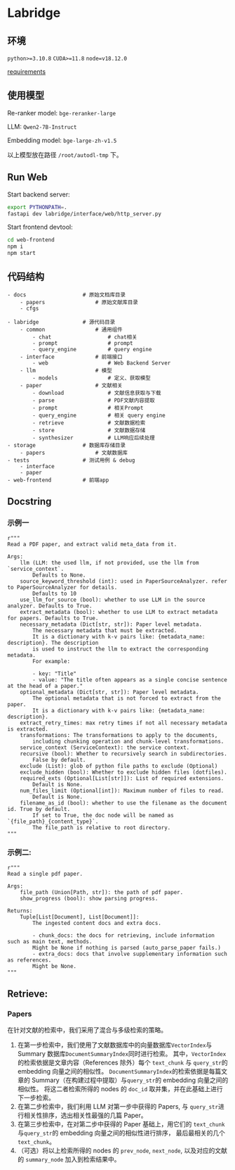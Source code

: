 # Labridge

## 环境

`python>=3.10.8`
`CUDA>=11.8`
`node=v18.12.0`

[requirements](./requirements.txt)

## 使用模型

Re-ranker model:
`bge-reranker-large`

LLM:
`Qwen2-7B-Instruct`

Embedding model:
`bge-large-zh-v1.5`

以上模型放在路径 `/root/autodl-tmp` 下。

## Run Web

Start backend server:

```sh
export PYTHONPATH=.
fastapi dev labridge/interface/web/http_server.py
```

Start frontend devtool:

```sh
cd web-frontend
npm i
npm start
```

## 代码结构

```text
- docs                  # 原始文档库目录
    - papers                # 原始文献库目录
    - cfgs

- labridge              # 源代码目录
    - common                # 通用组件
        - chat                  # chat相关
        - prompt                # prompt
        - query_engine          # query engine
    - interface             # 前端接口
        - web                   # Web Backend Server
    - llm                   # 模型
        - models                # 定义、获取模型
    - paper                 # 文献相关
        - download              # 文献信息获取与下载
        - parse                 # PDF文献内容提取
        - prompt                # 相关Prompt
        - query_engine          # 相关 query engine
        - retrieve              # 文献数据检索
        - store                 # 文献数据存储
        - synthesizer           # LLM响应后续处理
- storage               # 数据库存储目录
    - papers                # 文献数据库
- tests                 # 测试用例 & debug
    - interface
    - paper
- web-frontend          # 前端app
```

## Docstring

### 示例一

```text
r"""
Read a PDF paper, and extract valid meta_data from it.

Args:
    llm (LLM: the used llm, if not provided, use the llm from `service_context`.
        Defaults to None.
    source_keyword_threshold (int): used in PaperSourceAnalyzer. refer to PaperSourceAnalyzer for details.
        Defaults to 10
    use_llm_for_source (bool): whether to use LLM in the source analyzer. Defaults to True.
    extract_metadata (bool): whether to use LLM to extract metadata for papers. Defaults to True.
    necessary_metadata (Dict[str, str]): Paper level metadata.
        The necessary metadata that must be extracted.
        It is a dictionary with k-v pairs like: {metadata_name: description}. The description
        is used to instruct the llm to extract the corresponding metadata.
        For example:

        - key: "Title"
        - value: "The title often appears as a single concise sentence at the head of a paper."
    optional_metadata (Dict[str, str]): Paper level metadata.
        The optional metadata that is not forced to extract from the paper.
        It is a dictionary with k-v pairs like: {metadata_name: description}.
    extract_retry_times: max retry times if not all necessary metadata is extracted.
    transformations: The transformations to apply to the documents,
        including chunking operation and chunk-level transformations.
    service_context (ServiceContext): the service context.
    recursive (bool): Whether to recursively search in subdirectories.
        False by default.
    exclude (List): glob of python file paths to exclude (Optional)
    exclude_hidden (bool): Whether to exclude hidden files (dotfiles).
    required_exts (Optional[List[str]]): List of required extensions.
        Default is None.
    num_files_limit (Optional[int]): Maximum number of files to read.
        Default is None.
    filename_as_id (bool): whether to use the filename as the document id. True by default.
        If set to True, the doc node will be named as `{file_path}_{content_type}`.
        The file_path is relative to root directory.
"""
```

### 示例二:

```text
r"""
Read a single pdf paper.

Args:
    file_path (Union[Path, str]): the path of pdf paper.
    show_progress (bool): show parsing progress.

Returns:
    Tuple[List[Document], List[Document]]:
        The ingested content docs and extra docs.

        - chunk_docs: the docs for retrieving, include information such as main text, methods.
        Might be None if nothing is parsed (auto_parse_paper fails.)
        - extra_docs: docs that involve supplementary information such as references.
        Might be None.
"""
```

## Retrieve:

### Papers

在针对文献的检索中，我们采用了混合与多级检索的策略。

1. 在第一步检索中，我们使用了文献数据库中的向量数据库`VectorIndex`与 Summary 数据库`DocumentSummaryIndex`同时进行检索。
   其中，`VectorIndex`的检索依据是文章内容（References 除外）每个 `text_chunk` 与 `query_str`的 embedding 向量之间的相似性。
   `DocumentSummaryIndex`的检索依据是每篇文章的 Summary（在构建过程中提取）与`query_str`的 embedding 向量之间的相似性。
   将这二者检索所得的 nodes 的 `doc_id` 取并集，并在此基础上进行下一步检索。
2. 在第二步检索中，我们利用 LLM 对第一步中获得的 Papers, 与 `query_str`进行相关性排序，选出相关性最强的几篇 Paper。
3. 在第三步检索中，在对第二步中获得的 Paper 基础上，用它们的 `text_chunk` 与`query_str`的 embedding 向量之间的相似性进行排序，
   最后最相关的几个 `text_chunk`。
4. （可选）将以上检索所得的 nodes 的 `prev_node`, `next_node`, 以及对应的文献的 `summary_node` 加入到检索结果中。
